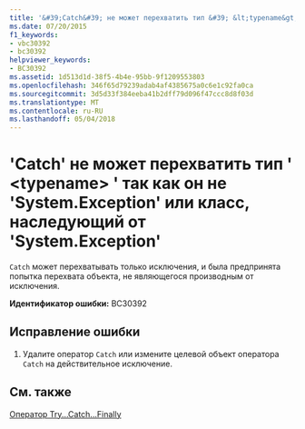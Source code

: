 ```yaml
---
title: '&#39;Catch&#39; не может перехватить тип &#39; &lt;typename&gt; &#39; так как он не &#39;System.Exception&#39; или класс, наследующий от &#39;System.Exception&#39;'
ms.date: 07/20/2015
f1_keywords:
- vbc30392
- bc30392
helpviewer_keywords:
- BC30392
ms.assetid: 1d513d1d-38f5-4b4e-95bb-9f1209553803
ms.openlocfilehash: 346f65d79239adab4af4385675a0c6e1c92fa0ca
ms.sourcegitcommit: 3d5d33f384eeba41b2dff79d096f47ccc8d8f03d
ms.translationtype: MT
ms.contentlocale: ru-RU
ms.lasthandoff: 05/04/2018
---
```

# <a name="39catch39-cannot-catch-type-39lttypenamegt39-because-it-is-not-39systemexception39-or-a-class-that-inherits-from-39systemexception39"></a>&#39;Catch&#39; не может перехватить тип &#39; &lt;typename&gt; &#39; так как он не &#39;System.Exception&#39; или класс, наследующий от &#39;System.Exception&#39;
`Catch` может перехватывать только исключения, и была предпринята попытка перехвата объекта, не являющегося производным от исключения.  
  
 **Идентификатор ошибки:** BC30392  
  
## <a name="to-correct-this-error"></a>Исправление ошибки  
  
1.  Удалите оператор `Catch` или измените целевой объект оператора `Catch` на действительное исключение.  
  
## <a name="see-also"></a>См. также  
 [Оператор Try...Catch...Finally](../../visual-basic/language-reference/statements/try-catch-finally-statement.md)  
 
